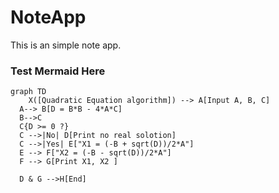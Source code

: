 # NoteApp
This is an simple note app.
### Test Mermaid Here
```mermaid
graph TD
	X([Quadratic Equation algorithm]) --> A[Input A, B, C]
  A--> B[D = B*B - 4*A*C]
  B-->C
  C{D >= 0 ?}  
  C -->|No| D[Print no real solotion]
  C -->|Yes| E["X1 = (-B + sqrt(D))/2*A"]
  E --> F["X2 = (-B - sqrt(D))/2*A"]
  F --> G[Print X1, X2 ]

  D & G -->H[End]

```
